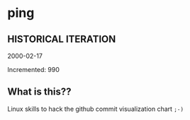# ping

## HISTORICAL ITERATION
2000-02-17

Incremented: 990

## What is this?? 
Linux skills to hack the github commit visualization chart `;-)`
